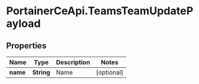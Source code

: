# PortainerCeApi.TeamsTeamUpdatePayload

## Properties
Name | Type | Description | Notes
------------ | ------------- | ------------- | -------------
**name** | **String** | Name | [optional] 


